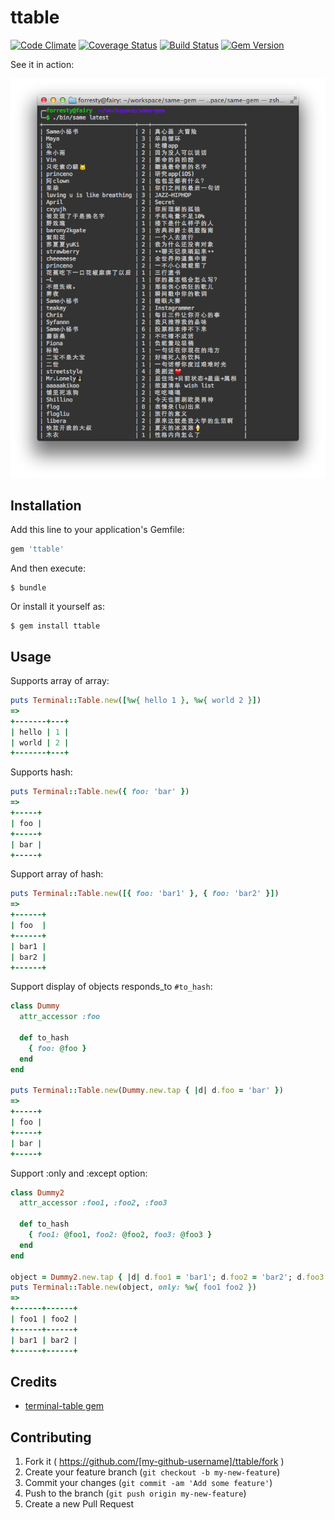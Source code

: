 # ttable

[![Code Climate](https://codeclimate.com/github/forresty/ttable/badges/gpa.svg)](https://codeclimate.com/github/forresty/ttable)
[![Coverage Status](https://img.shields.io/coveralls/forresty/ttable.svg)](https://coveralls.io/r/forresty/ttable)
[![Build Status](https://travis-ci.org/forresty/ttable.svg?branch=master)](https://travis-ci.org/forresty/ttable)
[![Gem Version](https://badge.fury.io/rb/ttable.svg)](http://badge.fury.io/rb/ttable)

See it in action:

![screenshot.png](screenshot.png)

## Installation

Add this line to your application's Gemfile:

```ruby
gem 'ttable'
```

And then execute:

    $ bundle

Or install it yourself as:

    $ gem install ttable

## Usage

Supports array of array:

```ruby
puts Terminal::Table.new([%w{ hello 1 }, %w{ world 2 }])
=>
+-------+---+
| hello | 1 |
| world | 2 |
+-------+---+
```

Supports hash:

```ruby
puts Terminal::Table.new({ foo: 'bar' })
=>
+-----+
| foo |
+-----+
| bar |
+-----+
```

Support array of hash:

```ruby
puts Terminal::Table.new([{ foo: 'bar1' }, { foo: 'bar2' }])
=>
+------+
| foo  |
+------+
| bar1 |
| bar2 |
+------+
```

Support display of objects responds_to `#to_hash`:

```ruby
class Dummy
  attr_accessor :foo

  def to_hash
    { foo: @foo }
  end
end

puts Terminal::Table.new(Dummy.new.tap { |d| d.foo = 'bar' })
=>
+-----+
| foo |
+-----+
| bar |
+-----+
```

Support :only and :except option:

```ruby
class Dummy2
  attr_accessor :foo1, :foo2, :foo3

  def to_hash
    { foo1: @foo1, foo2: @foo2, foo3: @foo3 }
  end
end

object = Dummy2.new.tap { |d| d.foo1 = 'bar1'; d.foo2 = 'bar2'; d.foo3 = 'bar3' }
puts Terminal::Table.new(object, only: %w{ foo1 foo2 })
=>
+------+------+
| foo1 | foo2 |
+------+------+
| bar1 | bar2 |
+------+------+
```

## Credits

- [terminal-table gem](https://github.com/tj/terminal-table)

## Contributing

1. Fork it ( https://github.com/[my-github-username]/ttable/fork )
2. Create your feature branch (`git checkout -b my-new-feature`)
3. Commit your changes (`git commit -am 'Add some feature'`)
4. Push to the branch (`git push origin my-new-feature`)
5. Create a new Pull Request
